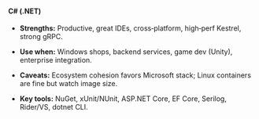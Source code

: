 
#### C# (.NET)

- **Strengths:** Productive, great IDEs, cross‑platform, high‑perf Kestrel, strong gRPC.
    
- **Use when:** Windows shops, backend services, game dev (Unity), enterprise integration.
    
- **Caveats:** Ecosystem cohesion favors Microsoft stack; Linux containers are fine but watch image size.
    
- **Key tools:** NuGet, xUnit/NUnit, ASP.NET Core, EF Core, Serilog, Rider/VS, dotnet CLI.
    
